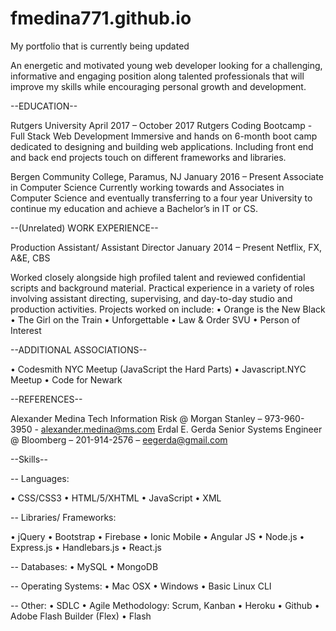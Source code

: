 # fmedina771.github.io
My portfolio that is currently being updated


An energetic and motivated young web developer looking for a challenging, informative and engaging position along talented professionals that will improve my skills while encouraging personal growth and development.   

--EDUCATION--

Rutgers University			                           April 2017 – October 2017
Rutgers Coding Bootcamp - Full Stack Web Development
Immersive and hands on 6-month boot camp dedicated to designing and building web applications.  Including front end and back end projects touch on different frameworks and libraries.  

Bergen Community College, Paramus, NJ		           January 2016 – Present
Associate in Computer Science
Currently working towards and Associates in Computer Science and eventually transferring to a four year University to continue my education and achieve a Bachelor’s in IT or CS. 


--(Unrelated) WORK EXPERIENCE-- 

Production Assistant/ Assistant Director		       January 2014 – Present
Netflix, FX, A&E, CBS

Worked closely alongside high profiled talent and reviewed confidential scripts and background material. Practical experience in a variety of roles involving assistant directing, supervising, and day-to-day studio and production activities.   Projects worked on include:
•	Orange is the New Black 
•	The Girl on the Train 
•	Unforgettable
•	Law & Order SVU
•	Person of Interest 

--ADDITIONAL ASSOCIATIONS--

•	Codesmith NYC Meetup (JavaScript the Hard Parts)
•	Javascript.NYC Meetup
•	Code for Newark 

--REFERENCES--

Alexander Medina 
Tech Information Risk @ Morgan Stanley – 973-960-3950 - alexander.medina@ms.com
Erdal E. Gerda 
Senior Systems Engineer @ Bloomberg – 201-914-2576 – eegerda@gmail.com

	
--Skills--

-- Languages:

•	CSS/CSS3
•	HTML/5/XHTML
•	JavaScript
•	XML

-- Libraries/
Frameworks:

•	jQuery
•	Bootstrap
•	Firebase
•	Ionic Mobile
•	Angular JS
•	Node.js
•	Express.js
•	Handlebars.js
•	React.js

-- Databases:
•	MySQL
•	MongoDB

-- Operating Systems:
•	Mac OSX
•	Windows 
•	Basic Linux CLI

-- Other:
•	SDLC
•	Agile Methodology: Scrum, Kanban
•	Heroku
•	Github
•	Adobe Flash Builder (Flex)
•	Flash






